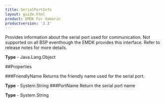 ```yaml
---
title: SerialPortInfo
layout: guide.html 
product: EMDK For Xamarin 
productversion: '2.3' 
---
```

Provides information about the serial port used for communication.
Not supported on all BSP eventhough the EMDK provides this interface. Refer to release notes for more details.

**Type** - Java.Lang.Object

##Properties

###FriendlyName
Returns the friendly name used for the serial port.

**Type** - System.String
###PortName
Return the serial port name

**Type** - System.String



